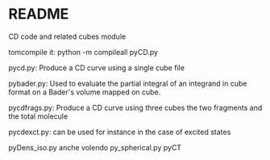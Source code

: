 # README #

CD code and related cubes module

tomcompile it: python -m compileall pyCD.py 

pycd.py: Produce a CD curve using a single cube file

pybader.py: Used to evaluate the partial integral of an 
            integrand in cube format on a Bader's volume mapped 
            on cube.

pycdfrags.py: Produce a CD curve using three cubes the two fragments 
              and the total molecule

pycdexct.py: can be used for instance in the case of excited states 

pyDens_iso.py
anche volendo py_spherical.py
pyCT
